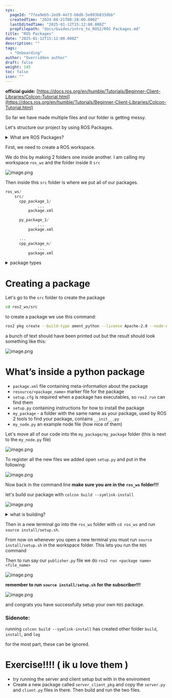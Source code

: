 ```yaml
---
sys:
  pageId: "7fea9eb5-2ed9-4e73-b6d6-5e093b833dbb"
  createdTime: "2024-08-21T00:28:00.000Z"
  lastEditedTime: "2025-01-12T15:12:00.000Z"
  propFilepath: "docs/Guides/intro_to_ROS2/ROS Packages.md"
title: "ROS Packages"
date: "2025-01-12T15:12:00.000Z"
description: ""
tags:
  - "Onboarding"
author: "Overridden author"
draft: false
weight: 145
toc: false
icon: ""
---
```


**official guide:** [https://docs.ros.org/en/humble/Tutorials/Beginner-Client-Libraries/Colcon-Tutorial.html](https://docs.ros.org/en/humble/Tutorials/Beginner-Client-Libraries/Colcon-Tutorial.html)

So far we have made multiple files and our folder is getting messy.

Let's structure our project by using ROS Packages.

<details>

<summary>What are ROS Packages?</summary>

ROS Packages are, as the name implies, packages of code that are highly sharable between ROS developers.

They consist of a folder, `package.xml` file, and source code

```python
      cpp_package_1/
		      ... imagine much code files here ..
          package.xml
```

</details>

First, we need to create a ROS workspace.

We do this by making 2 folders one inside another. I am calling my workspace `ros_ws` and the folder inside it `src`

![image.png](https://prod-files-secure.s3.us-west-2.amazonaws.com/d518164a-d88e-44d1-a4ee-3adb3bd8bce0/70706947-fd18-4537-a67b-e12946812d31/image.png?X-Amz-Algorithm=AWS4-HMAC-SHA256&X-Amz-Content-Sha256=UNSIGNED-PAYLOAD&X-Amz-Credential=ASIAZI2LB4666QRERNGA%2F20250318%2Fus-west-2%2Fs3%2Faws4_request&X-Amz-Date=20250318T090905Z&X-Amz-Expires=3600&X-Amz-Security-Token=IQoJb3JpZ2luX2VjEAAaCXVzLXdlc3QtMiJIMEYCIQCD%2BuEN4jPeAzKaum%2Bn3wc0beMrOr52FDX1aRNJL68OLAIhANonyE9q5wdMXTjmXLFbLYS9IW1iOw8O0dKJ%2FXVVvVjTKv8DCFkQABoMNjM3NDIzMTgzODA1IgxZTg2GvSOe5%2B%2BC4Rsq3ANvBVbqj4pxhtG6fbZ%2F%2BufEu%2Bh8hUpi6bveIrTmKR1y9FRdXNoRdNyo8hyx6%2F2S9BC41hPPQHJeDrjV%2FMq5fCK6xTa4kuaZgJtF%2BEzZalBeE2RI8hFDKslyYF5uKAQDBVht9y0lQzs3rYgv3NY64AjVjl9pXJydgvr0NpxRh0%2BPlCrPzoMs4YEryzCypd9IJUZ1xy%2BMD6K56ijkXsAoeaVZHH9eZ8snsFR%2FsOE3FFs%2B1Hopwlhh5o2dxEQ4eiOrI08u4ze%2B4rffnkW04w%2BLKo3Ti4BhpuGNJqmOSeXIygP9qc7fDtdMxfeo%2FF5lR4k8vtSBALY3GmCt5vn6plG5KuSpStZvG2JKh35OZxkgDPnxfd1AwLplOGIbhGdlpOVoraQYE5tw%2Bnxc69exYtI3%2Fbs401SVQ7URaq3a0FRZaLar1u706bkYdKWZL5IIsEPHdTfHk%2BVpRj0cF4pWKCyzDW2Up2ZOF042UgDuil9%2BBpsG9VUCtqxbGVUVfiA22KbGt92mi61jzhHhoMG1631TlFmlplVpPNqdP2R2UMfvVrW0h9W1JN%2BBH4RlEZvW1WfTrvJr1FzRLp0CfygY3xe0hLuTl8EIm1Lv8t2DAn2ZtYGMJnFM147zv4HFiZFIazDJ1uS%2BBjqkAesvfNxUXZnprCHIGfkXOakquRmKgKHhO3T4gGyTcaLMlWtcYW0e2jpWrAjWuMpGXpoHgTXG%2BmeRa9j%2FOp%2BkLzrqDBTNvT57V84Q2LN9KqHnt%2F59w40ESg6%2BgQO8E%2Bn7gqB8NnJQ7lZxRDfsrJp3BTN%2FPfbcGgqQZ5ZDLUbczvOneYo%2F6oqJjgNnb49ZBqvVbkvu4HAzT0f3t%2FtiHQRXDL5maGvq&X-Amz-Signature=5a1dc7f663b38293e67e2a8d7f2510a235a0d0f424ac643ba349a36708c9e5ca&X-Amz-SignedHeaders=host&x-id=GetObject)

Then inside this `src` folder is where we put all of our packages.

```python
ros_ws/
    src/
      cpp_package_1/
		      ...
          package.xml

      py_package_1/
		      ...
          package.xml

      ...
      cpp_package_n/
		      ...
          package.xml

```

<details>

<summary>package types</summary>

packages can be either `C++` or python.

the intern file structure is different for each but for this guide we will stick to creating python packages

</details>

# Creating a package

Let's go to the `src` folder to create the package

```bash
cd ros2_ws/src
```

to create a package we use this command:

```bash
ros2 pkg create --build-type ament_python --license Apache-2.0 --node-name my_node my_package
```

a bunch of text should have been printed out but the result should look something like this:

![image.png](https://prod-files-secure.s3.us-west-2.amazonaws.com/d518164a-d88e-44d1-a4ee-3adb3bd8bce0/e6cf1e3f-8512-4a3e-b131-079f800bf3e8/image.png?X-Amz-Algorithm=AWS4-HMAC-SHA256&X-Amz-Content-Sha256=UNSIGNED-PAYLOAD&X-Amz-Credential=ASIAZI2LB4666QRERNGA%2F20250318%2Fus-west-2%2Fs3%2Faws4_request&X-Amz-Date=20250318T090905Z&X-Amz-Expires=3600&X-Amz-Security-Token=IQoJb3JpZ2luX2VjEAAaCXVzLXdlc3QtMiJIMEYCIQCD%2BuEN4jPeAzKaum%2Bn3wc0beMrOr52FDX1aRNJL68OLAIhANonyE9q5wdMXTjmXLFbLYS9IW1iOw8O0dKJ%2FXVVvVjTKv8DCFkQABoMNjM3NDIzMTgzODA1IgxZTg2GvSOe5%2B%2BC4Rsq3ANvBVbqj4pxhtG6fbZ%2F%2BufEu%2Bh8hUpi6bveIrTmKR1y9FRdXNoRdNyo8hyx6%2F2S9BC41hPPQHJeDrjV%2FMq5fCK6xTa4kuaZgJtF%2BEzZalBeE2RI8hFDKslyYF5uKAQDBVht9y0lQzs3rYgv3NY64AjVjl9pXJydgvr0NpxRh0%2BPlCrPzoMs4YEryzCypd9IJUZ1xy%2BMD6K56ijkXsAoeaVZHH9eZ8snsFR%2FsOE3FFs%2B1Hopwlhh5o2dxEQ4eiOrI08u4ze%2B4rffnkW04w%2BLKo3Ti4BhpuGNJqmOSeXIygP9qc7fDtdMxfeo%2FF5lR4k8vtSBALY3GmCt5vn6plG5KuSpStZvG2JKh35OZxkgDPnxfd1AwLplOGIbhGdlpOVoraQYE5tw%2Bnxc69exYtI3%2Fbs401SVQ7URaq3a0FRZaLar1u706bkYdKWZL5IIsEPHdTfHk%2BVpRj0cF4pWKCyzDW2Up2ZOF042UgDuil9%2BBpsG9VUCtqxbGVUVfiA22KbGt92mi61jzhHhoMG1631TlFmlplVpPNqdP2R2UMfvVrW0h9W1JN%2BBH4RlEZvW1WfTrvJr1FzRLp0CfygY3xe0hLuTl8EIm1Lv8t2DAn2ZtYGMJnFM147zv4HFiZFIazDJ1uS%2BBjqkAesvfNxUXZnprCHIGfkXOakquRmKgKHhO3T4gGyTcaLMlWtcYW0e2jpWrAjWuMpGXpoHgTXG%2BmeRa9j%2FOp%2BkLzrqDBTNvT57V84Q2LN9KqHnt%2F59w40ESg6%2BgQO8E%2Bn7gqB8NnJQ7lZxRDfsrJp3BTN%2FPfbcGgqQZ5ZDLUbczvOneYo%2F6oqJjgNnb49ZBqvVbkvu4HAzT0f3t%2FtiHQRXDL5maGvq&X-Amz-Signature=d68ae968509194bf722c5db5d1142dcfb0ce3bf741441fa5cacfb6c5f87c4ad5&X-Amz-SignedHeaders=host&x-id=GetObject)

# What’s inside a python package

- `package.xml` file containing meta-information about the package
- `resource/<package_name>` marker file for the package
- `setup.cfg` is required when a package has executables, so `ros2 run` can find them
- `setup.py` containing instructions for how to install the package
- `my_package` - a folder with the same name as your package, used by ROS 2 tools to find your package, contains `__init__.py`
- `my_node.py` an example node file (how nice of them)

Let's move all of our code into the `my_package/my_package` folder (this is next to the `my_node.py` file)

![image.png](https://prod-files-secure.s3.us-west-2.amazonaws.com/d518164a-d88e-44d1-a4ee-3adb3bd8bce0/9ce58f11-0da9-4d3e-b86d-506a9685d378/image.png?X-Amz-Algorithm=AWS4-HMAC-SHA256&X-Amz-Content-Sha256=UNSIGNED-PAYLOAD&X-Amz-Credential=ASIAZI2LB4666QRERNGA%2F20250318%2Fus-west-2%2Fs3%2Faws4_request&X-Amz-Date=20250318T090905Z&X-Amz-Expires=3600&X-Amz-Security-Token=IQoJb3JpZ2luX2VjEAAaCXVzLXdlc3QtMiJIMEYCIQCD%2BuEN4jPeAzKaum%2Bn3wc0beMrOr52FDX1aRNJL68OLAIhANonyE9q5wdMXTjmXLFbLYS9IW1iOw8O0dKJ%2FXVVvVjTKv8DCFkQABoMNjM3NDIzMTgzODA1IgxZTg2GvSOe5%2B%2BC4Rsq3ANvBVbqj4pxhtG6fbZ%2F%2BufEu%2Bh8hUpi6bveIrTmKR1y9FRdXNoRdNyo8hyx6%2F2S9BC41hPPQHJeDrjV%2FMq5fCK6xTa4kuaZgJtF%2BEzZalBeE2RI8hFDKslyYF5uKAQDBVht9y0lQzs3rYgv3NY64AjVjl9pXJydgvr0NpxRh0%2BPlCrPzoMs4YEryzCypd9IJUZ1xy%2BMD6K56ijkXsAoeaVZHH9eZ8snsFR%2FsOE3FFs%2B1Hopwlhh5o2dxEQ4eiOrI08u4ze%2B4rffnkW04w%2BLKo3Ti4BhpuGNJqmOSeXIygP9qc7fDtdMxfeo%2FF5lR4k8vtSBALY3GmCt5vn6plG5KuSpStZvG2JKh35OZxkgDPnxfd1AwLplOGIbhGdlpOVoraQYE5tw%2Bnxc69exYtI3%2Fbs401SVQ7URaq3a0FRZaLar1u706bkYdKWZL5IIsEPHdTfHk%2BVpRj0cF4pWKCyzDW2Up2ZOF042UgDuil9%2BBpsG9VUCtqxbGVUVfiA22KbGt92mi61jzhHhoMG1631TlFmlplVpPNqdP2R2UMfvVrW0h9W1JN%2BBH4RlEZvW1WfTrvJr1FzRLp0CfygY3xe0hLuTl8EIm1Lv8t2DAn2ZtYGMJnFM147zv4HFiZFIazDJ1uS%2BBjqkAesvfNxUXZnprCHIGfkXOakquRmKgKHhO3T4gGyTcaLMlWtcYW0e2jpWrAjWuMpGXpoHgTXG%2BmeRa9j%2FOp%2BkLzrqDBTNvT57V84Q2LN9KqHnt%2F59w40ESg6%2BgQO8E%2Bn7gqB8NnJQ7lZxRDfsrJp3BTN%2FPfbcGgqQZ5ZDLUbczvOneYo%2F6oqJjgNnb49ZBqvVbkvu4HAzT0f3t%2FtiHQRXDL5maGvq&X-Amz-Signature=92e0b8674661bcfbcb23a54c9e4cc22f6a5af4de93ece24937d168fca15fa2aa&X-Amz-SignedHeaders=host&x-id=GetObject)

To register all the new files we added open `setup.py` and put in the following:

![image.png](https://prod-files-secure.s3.us-west-2.amazonaws.com/d518164a-d88e-44d1-a4ee-3adb3bd8bce0/1cd7c262-4cae-4496-9d75-c178537d24a2/image.png?X-Amz-Algorithm=AWS4-HMAC-SHA256&X-Amz-Content-Sha256=UNSIGNED-PAYLOAD&X-Amz-Credential=ASIAZI2LB4666QRERNGA%2F20250318%2Fus-west-2%2Fs3%2Faws4_request&X-Amz-Date=20250318T090905Z&X-Amz-Expires=3600&X-Amz-Security-Token=IQoJb3JpZ2luX2VjEAAaCXVzLXdlc3QtMiJIMEYCIQCD%2BuEN4jPeAzKaum%2Bn3wc0beMrOr52FDX1aRNJL68OLAIhANonyE9q5wdMXTjmXLFbLYS9IW1iOw8O0dKJ%2FXVVvVjTKv8DCFkQABoMNjM3NDIzMTgzODA1IgxZTg2GvSOe5%2B%2BC4Rsq3ANvBVbqj4pxhtG6fbZ%2F%2BufEu%2Bh8hUpi6bveIrTmKR1y9FRdXNoRdNyo8hyx6%2F2S9BC41hPPQHJeDrjV%2FMq5fCK6xTa4kuaZgJtF%2BEzZalBeE2RI8hFDKslyYF5uKAQDBVht9y0lQzs3rYgv3NY64AjVjl9pXJydgvr0NpxRh0%2BPlCrPzoMs4YEryzCypd9IJUZ1xy%2BMD6K56ijkXsAoeaVZHH9eZ8snsFR%2FsOE3FFs%2B1Hopwlhh5o2dxEQ4eiOrI08u4ze%2B4rffnkW04w%2BLKo3Ti4BhpuGNJqmOSeXIygP9qc7fDtdMxfeo%2FF5lR4k8vtSBALY3GmCt5vn6plG5KuSpStZvG2JKh35OZxkgDPnxfd1AwLplOGIbhGdlpOVoraQYE5tw%2Bnxc69exYtI3%2Fbs401SVQ7URaq3a0FRZaLar1u706bkYdKWZL5IIsEPHdTfHk%2BVpRj0cF4pWKCyzDW2Up2ZOF042UgDuil9%2BBpsG9VUCtqxbGVUVfiA22KbGt92mi61jzhHhoMG1631TlFmlplVpPNqdP2R2UMfvVrW0h9W1JN%2BBH4RlEZvW1WfTrvJr1FzRLp0CfygY3xe0hLuTl8EIm1Lv8t2DAn2ZtYGMJnFM147zv4HFiZFIazDJ1uS%2BBjqkAesvfNxUXZnprCHIGfkXOakquRmKgKHhO3T4gGyTcaLMlWtcYW0e2jpWrAjWuMpGXpoHgTXG%2BmeRa9j%2FOp%2BkLzrqDBTNvT57V84Q2LN9KqHnt%2F59w40ESg6%2BgQO8E%2Bn7gqB8NnJQ7lZxRDfsrJp3BTN%2FPfbcGgqQZ5ZDLUbczvOneYo%2F6oqJjgNnb49ZBqvVbkvu4HAzT0f3t%2FtiHQRXDL5maGvq&X-Amz-Signature=a5e036e78fc33ab84e7a566559083c7b0e3bf326c93e29eda6c50273f540cf80&X-Amz-SignedHeaders=host&x-id=GetObject)

Now back in the command line **make sure you are in the** **`ros_ws`** **folder!!!**

let's build our package with `colcon build --symlink-install`

![image.png](https://prod-files-secure.s3.us-west-2.amazonaws.com/d518164a-d88e-44d1-a4ee-3adb3bd8bce0/2f2a0d27-b173-48fd-b189-5f5c0ce65619/image.png?X-Amz-Algorithm=AWS4-HMAC-SHA256&X-Amz-Content-Sha256=UNSIGNED-PAYLOAD&X-Amz-Credential=ASIAZI2LB4666QRERNGA%2F20250318%2Fus-west-2%2Fs3%2Faws4_request&X-Amz-Date=20250318T090905Z&X-Amz-Expires=3600&X-Amz-Security-Token=IQoJb3JpZ2luX2VjEAAaCXVzLXdlc3QtMiJIMEYCIQCD%2BuEN4jPeAzKaum%2Bn3wc0beMrOr52FDX1aRNJL68OLAIhANonyE9q5wdMXTjmXLFbLYS9IW1iOw8O0dKJ%2FXVVvVjTKv8DCFkQABoMNjM3NDIzMTgzODA1IgxZTg2GvSOe5%2B%2BC4Rsq3ANvBVbqj4pxhtG6fbZ%2F%2BufEu%2Bh8hUpi6bveIrTmKR1y9FRdXNoRdNyo8hyx6%2F2S9BC41hPPQHJeDrjV%2FMq5fCK6xTa4kuaZgJtF%2BEzZalBeE2RI8hFDKslyYF5uKAQDBVht9y0lQzs3rYgv3NY64AjVjl9pXJydgvr0NpxRh0%2BPlCrPzoMs4YEryzCypd9IJUZ1xy%2BMD6K56ijkXsAoeaVZHH9eZ8snsFR%2FsOE3FFs%2B1Hopwlhh5o2dxEQ4eiOrI08u4ze%2B4rffnkW04w%2BLKo3Ti4BhpuGNJqmOSeXIygP9qc7fDtdMxfeo%2FF5lR4k8vtSBALY3GmCt5vn6plG5KuSpStZvG2JKh35OZxkgDPnxfd1AwLplOGIbhGdlpOVoraQYE5tw%2Bnxc69exYtI3%2Fbs401SVQ7URaq3a0FRZaLar1u706bkYdKWZL5IIsEPHdTfHk%2BVpRj0cF4pWKCyzDW2Up2ZOF042UgDuil9%2BBpsG9VUCtqxbGVUVfiA22KbGt92mi61jzhHhoMG1631TlFmlplVpPNqdP2R2UMfvVrW0h9W1JN%2BBH4RlEZvW1WfTrvJr1FzRLp0CfygY3xe0hLuTl8EIm1Lv8t2DAn2ZtYGMJnFM147zv4HFiZFIazDJ1uS%2BBjqkAesvfNxUXZnprCHIGfkXOakquRmKgKHhO3T4gGyTcaLMlWtcYW0e2jpWrAjWuMpGXpoHgTXG%2BmeRa9j%2FOp%2BkLzrqDBTNvT57V84Q2LN9KqHnt%2F59w40ESg6%2BgQO8E%2Bn7gqB8NnJQ7lZxRDfsrJp3BTN%2FPfbcGgqQZ5ZDLUbczvOneYo%2F6oqJjgNnb49ZBqvVbkvu4HAzT0f3t%2FtiHQRXDL5maGvq&X-Amz-Signature=f46a53ac874a323641204ca9bb7508a0f1b25c8fa67536619536038a3c60973a&X-Amz-SignedHeaders=host&x-id=GetObject)

<details>

<summary>what is building?</summary>

if you are a CS major at Rose-Hulman you will learn the answer to this in CSSE132

but TLDR; is it combines all the code files into one program that can be run easily 

</details>

Then in a new terminal go into the `ros_ws` folder with `cd ros_ws` and run `source install/setup.sh`. 

From now on whenever you open a new terminal you must run `source install/setup.sh` in the workspace folder. This lets you run the `ROS` command

Then to run say our `publisher.py` file we do `ros2 run <package name> <file_name>`

![image.png](https://prod-files-secure.s3.us-west-2.amazonaws.com/d518164a-d88e-44d1-a4ee-3adb3bd8bce0/4f4b1219-3a44-4632-aa0a-ce3471699f59/image.png?X-Amz-Algorithm=AWS4-HMAC-SHA256&X-Amz-Content-Sha256=UNSIGNED-PAYLOAD&X-Amz-Credential=ASIAZI2LB4666QRERNGA%2F20250318%2Fus-west-2%2Fs3%2Faws4_request&X-Amz-Date=20250318T090905Z&X-Amz-Expires=3600&X-Amz-Security-Token=IQoJb3JpZ2luX2VjEAAaCXVzLXdlc3QtMiJIMEYCIQCD%2BuEN4jPeAzKaum%2Bn3wc0beMrOr52FDX1aRNJL68OLAIhANonyE9q5wdMXTjmXLFbLYS9IW1iOw8O0dKJ%2FXVVvVjTKv8DCFkQABoMNjM3NDIzMTgzODA1IgxZTg2GvSOe5%2B%2BC4Rsq3ANvBVbqj4pxhtG6fbZ%2F%2BufEu%2Bh8hUpi6bveIrTmKR1y9FRdXNoRdNyo8hyx6%2F2S9BC41hPPQHJeDrjV%2FMq5fCK6xTa4kuaZgJtF%2BEzZalBeE2RI8hFDKslyYF5uKAQDBVht9y0lQzs3rYgv3NY64AjVjl9pXJydgvr0NpxRh0%2BPlCrPzoMs4YEryzCypd9IJUZ1xy%2BMD6K56ijkXsAoeaVZHH9eZ8snsFR%2FsOE3FFs%2B1Hopwlhh5o2dxEQ4eiOrI08u4ze%2B4rffnkW04w%2BLKo3Ti4BhpuGNJqmOSeXIygP9qc7fDtdMxfeo%2FF5lR4k8vtSBALY3GmCt5vn6plG5KuSpStZvG2JKh35OZxkgDPnxfd1AwLplOGIbhGdlpOVoraQYE5tw%2Bnxc69exYtI3%2Fbs401SVQ7URaq3a0FRZaLar1u706bkYdKWZL5IIsEPHdTfHk%2BVpRj0cF4pWKCyzDW2Up2ZOF042UgDuil9%2BBpsG9VUCtqxbGVUVfiA22KbGt92mi61jzhHhoMG1631TlFmlplVpPNqdP2R2UMfvVrW0h9W1JN%2BBH4RlEZvW1WfTrvJr1FzRLp0CfygY3xe0hLuTl8EIm1Lv8t2DAn2ZtYGMJnFM147zv4HFiZFIazDJ1uS%2BBjqkAesvfNxUXZnprCHIGfkXOakquRmKgKHhO3T4gGyTcaLMlWtcYW0e2jpWrAjWuMpGXpoHgTXG%2BmeRa9j%2FOp%2BkLzrqDBTNvT57V84Q2LN9KqHnt%2F59w40ESg6%2BgQO8E%2Bn7gqB8NnJQ7lZxRDfsrJp3BTN%2FPfbcGgqQZ5ZDLUbczvOneYo%2F6oqJjgNnb49ZBqvVbkvu4HAzT0f3t%2FtiHQRXDL5maGvq&X-Amz-Signature=8b82cad2ac3e466cb5f3fd3213c07e8f81b258d1612842429ace8d39732a816d&X-Amz-SignedHeaders=host&x-id=GetObject)

**remember to run** **`source install/setup.sh`** **for the subscriber!!!**

![image.png](https://prod-files-secure.s3.us-west-2.amazonaws.com/d518164a-d88e-44d1-a4ee-3adb3bd8bce0/02121119-dad4-49ec-8356-c956108b4243/image.png?X-Amz-Algorithm=AWS4-HMAC-SHA256&X-Amz-Content-Sha256=UNSIGNED-PAYLOAD&X-Amz-Credential=ASIAZI2LB4666QRERNGA%2F20250318%2Fus-west-2%2Fs3%2Faws4_request&X-Amz-Date=20250318T090905Z&X-Amz-Expires=3600&X-Amz-Security-Token=IQoJb3JpZ2luX2VjEAAaCXVzLXdlc3QtMiJIMEYCIQCD%2BuEN4jPeAzKaum%2Bn3wc0beMrOr52FDX1aRNJL68OLAIhANonyE9q5wdMXTjmXLFbLYS9IW1iOw8O0dKJ%2FXVVvVjTKv8DCFkQABoMNjM3NDIzMTgzODA1IgxZTg2GvSOe5%2B%2BC4Rsq3ANvBVbqj4pxhtG6fbZ%2F%2BufEu%2Bh8hUpi6bveIrTmKR1y9FRdXNoRdNyo8hyx6%2F2S9BC41hPPQHJeDrjV%2FMq5fCK6xTa4kuaZgJtF%2BEzZalBeE2RI8hFDKslyYF5uKAQDBVht9y0lQzs3rYgv3NY64AjVjl9pXJydgvr0NpxRh0%2BPlCrPzoMs4YEryzCypd9IJUZ1xy%2BMD6K56ijkXsAoeaVZHH9eZ8snsFR%2FsOE3FFs%2B1Hopwlhh5o2dxEQ4eiOrI08u4ze%2B4rffnkW04w%2BLKo3Ti4BhpuGNJqmOSeXIygP9qc7fDtdMxfeo%2FF5lR4k8vtSBALY3GmCt5vn6plG5KuSpStZvG2JKh35OZxkgDPnxfd1AwLplOGIbhGdlpOVoraQYE5tw%2Bnxc69exYtI3%2Fbs401SVQ7URaq3a0FRZaLar1u706bkYdKWZL5IIsEPHdTfHk%2BVpRj0cF4pWKCyzDW2Up2ZOF042UgDuil9%2BBpsG9VUCtqxbGVUVfiA22KbGt92mi61jzhHhoMG1631TlFmlplVpPNqdP2R2UMfvVrW0h9W1JN%2BBH4RlEZvW1WfTrvJr1FzRLp0CfygY3xe0hLuTl8EIm1Lv8t2DAn2ZtYGMJnFM147zv4HFiZFIazDJ1uS%2BBjqkAesvfNxUXZnprCHIGfkXOakquRmKgKHhO3T4gGyTcaLMlWtcYW0e2jpWrAjWuMpGXpoHgTXG%2BmeRa9j%2FOp%2BkLzrqDBTNvT57V84Q2LN9KqHnt%2F59w40ESg6%2BgQO8E%2Bn7gqB8NnJQ7lZxRDfsrJp3BTN%2FPfbcGgqQZ5ZDLUbczvOneYo%2F6oqJjgNnb49ZBqvVbkvu4HAzT0f3t%2FtiHQRXDL5maGvq&X-Amz-Signature=b01171619bfabc962ed628997f8b1b8bb6ee6e255fbae9c39657e3d36544e259&X-Amz-SignedHeaders=host&x-id=GetObject)

and congrats you have successfully setup your own `ROS` package.

### Sidenote:

running `colcon build --symlink-install` has created other folder `build`, `install`, and `log`

for the most part, these can be ignored.

# Exercise!!!! ( ik u love them )

- try running the server and client setup but with in the enviroment
- Create a new package called `server_client_pkg` and copy the `server.py` and `client.py` files in there. Then build and run the two files.
